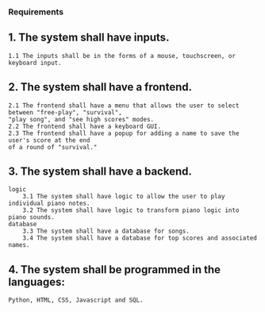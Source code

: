 ### Requirements
## 1.  The system shall have inputs.
    1.1 The inputs shall be in the forms of a mouse, touchscreen, or keyboard input.

## 2. The system shall have a frontend.
    2.1 The frontend shall have a menu that allows the user to select between "free-play", "survival",
    "play song", and "see high scores" modes.
    2.2 The frontend shall have a keyboard GUI.
    2.3 The frontend shall have a popup for adding a name to save the user's score at the end
    of a round of "survival."

## 3. The system shall have a backend.
    logic
        3.1 The system shall have logic to allow the user to play individual piano notes.
        3.2 The system shall have logic to transform piano logic into piano sounds.
    database
        3.3 The system shall have a database for songs.
        3.4 The system shall have a database for top scores and associated names.

## 4. The system shall be programmed in the languages:
    Python, HTML, CSS, Javascript and SQL.
